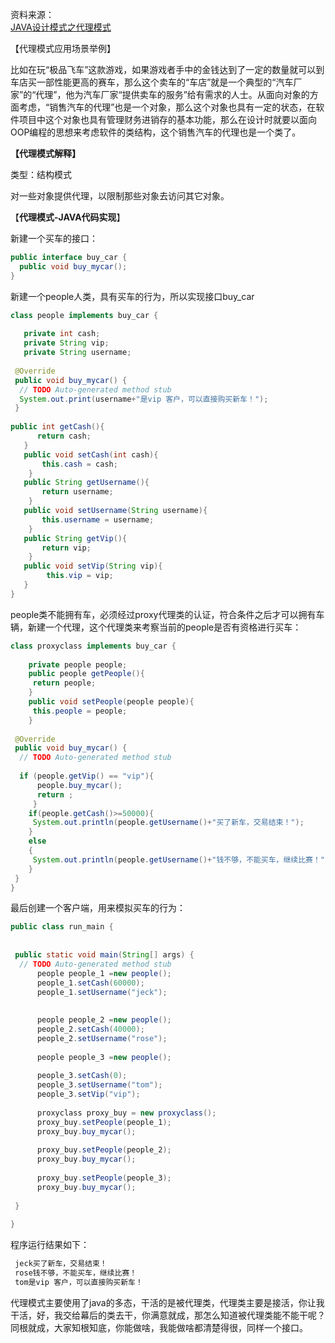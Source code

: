 资料来源：<br/>
[JAVA设计模式之代理模式](https://blog.csdn.net/jason0539/article/details/22974405)

【代理模式应用场景举例】

比如在玩“极品飞车”这款游戏，如果游戏者手中的金钱达到了一定的数量就可以到车店买一部性能更高的赛车，那么这个卖车的“车店”就是一个典型的“汽车厂家”的“代理”，他为汽车厂家“提供卖车的服务”给有需求的人士。从面向对象的方面考虑，“销售汽车的代理”也是一个对象，那么这个对象也具有一定的状态，在软件项目中这个对象也具有管理财务进销存的基本功能，那么在设计时就要以面向OOP编程的思想来考虑软件的类结构，这个销售汽车的代理也是一个类了。


**【代理模式解释】**

类型：结构模式

对一些对象提供代理，以限制那些对象去访问其它对象。

【**代理模式-JAVA代码实现**】

新建一个买车的接口：

```java
public interface buy_car {
  public void buy_mycar();
}
```

新建一个people人类，具有买车的行为，所以实现接口buy_car

```java
class people implements buy_car {
 
   private int cash;
   private String vip;
   private String username;
  
 @Override
 public void buy_mycar() {
  // TODO Auto-generated method stub
  System.out.print(username+"是vip 客户，可以直接购买新车！");
 }
 
public int getCash(){
      return cash;
   }
   public void setCash(int cash){
       this.cash = cash;
    }
   public String getUsername(){
       return username;
    }
   public void setUsername(String username){
       this.username = username;
    }
   public String getVip(){
       return vip;
    }
   public void setVip(String vip){
        this.vip = vip;
   }
}
```

people类不能拥有车，必须经过proxy代理类的认证，符合条件之后才可以拥有车辆，新建一个代理，这个代理类来考察当前的people是否有资格进行买车：

```java
class proxyclass implements buy_car {
   
    private people people;
    public people getPeople(){
     return people;
    }
    public void setPeople(people people){
     this.people = people;
    }
    
 @Override
 public void buy_mycar() {
  // TODO Auto-generated method stub
  
  if (people.getVip() == "vip"){
      people.buy_mycar();
      return ;
     } 
    if(people.getCash()>=50000){
     System.out.println(people.getUsername()+"买了新车，交易结束！");
    }
    else
    {
     System.out.println(people.getUsername()+"钱不够，不能买车，继续比赛！");
    }
 }
}
```

最后创建一个客户端，用来模拟买车的行为：

```java
public class run_main {
 
 
 public static void main(String[] args) {
  // TODO Auto-generated method stub
      people people_1 =new people();
      people_1.setCash(60000);
      people_1.setUsername("jeck");
 
 
      people people_2 =new people();
      people_2.setCash(40000);
      people_2.setUsername("rose");
     
      people people_3 =new people();
 
      people_3.setCash(0);
      people_3.setUsername("tom");
      people_3.setVip("vip");
     
      proxyclass proxy_buy = new proxyclass();
      proxy_buy.setPeople(people_1);
      proxy_buy.buy_mycar();
     
      proxy_buy.setPeople(people_2);
      proxy_buy.buy_mycar();
     
      proxy_buy.setPeople(people_3);
      proxy_buy.buy_mycar();
           
 }
 
}
```

程序运行结果如下：

```java
 jeck买了新车，交易结束！
 rose钱不够，不能买车，继续比赛！
 tom是vip 客户，可以直接购买新车！
```

代理模式主要使用了java的多态，干活的是被代理类，代理类主要是接活，你让我干活，好，我交给幕后的类去干，你满意就成，那怎么知道被代理类能不能干呢？同根就成，大家知根知底，你能做啥，我能做啥都清楚得很，同样一个接口。